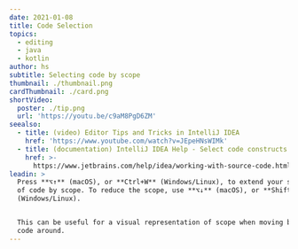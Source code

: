 ```yaml
---
date: 2021-01-08
title: Code Selection
topics:
  - editing
  - java
  - kotlin
author: hs
subtitle: Selecting code by scope
thumbnail: ./thumbnail.png
cardThumbnail: ./card.png
shortVideo:
  poster: ./tip.png
  url: 'https://youtu.be/c9aM8PgD6ZM'
seealso:
  - title: (video) Editor Tips and Tricks in IntelliJ IDEA
    href: 'https://www.youtube.com/watch?v=JEpeHNsWIMk'
  - title: (documentation) IntelliJ IDEA Help - Select code constructs
    href: >-
      https://www.jetbrains.com/help/idea/working-with-source-code.html#editor_code_selection
leadin: >
  Press **⌥↑** (macOS), or **Ctrl+W** (Windows/Linux), to extend your selection
  of code by scope. To reduce the scope, use **⌥↓** (macOS), or **Shift+Ctrl+W**
  (Windows/Linux).


  This can be useful for a visual representation of scope when moving blocks of
  code around.
---
```


